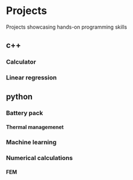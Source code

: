 # Projects
Projects showcasing hands-on programming skills

## c++

### Calculator

### Linear regression

## python

### Battery pack

#### Thermal managemenet

### Machine learning

### Numerical calculations

#### FEM
